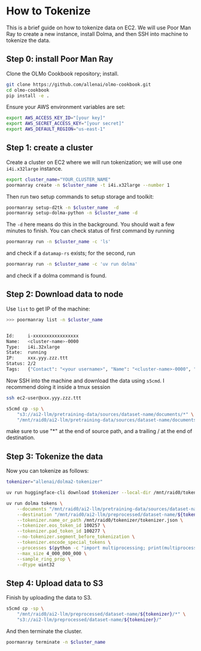 # How to Tokenize

This is a brief guide on how to tokenize data on EC2.
We will use Poor Man Ray to create a new instance, install Dolma, and then SSH into machine to tokenize the data.

## Step 0: install Poor Man Ray

Clone the OLMo Cookbook repository; install.

```bash
git clone https://github.com/allenai/olmo-cookbook.git
cd olmo-cookbook
pip install -e .
```

Ensure your AWS environment variables are set:
```bash
export AWS_ACCESS_KEY_ID="[your key]"
export AWS_SECRET_ACCESS_KEY="[your secret]"
export AWS_DEFAULT_REGION="us-east-1"
```

## Step 1: create a cluster

Create a cluster on EC2 where we will run tokenization; we will use one `i4i.x32large` instance.

```bash
export cluster_name="YOUR_CLUSTER_NAME"
poormanray create -n $cluster_name -t i4i.x32large --number 1
```

Then run two setup commands to setup storage and toolkit:

```bash
poormanray setup-d2tk -n $cluster_name  -d
poormanray setup-dolma-python -n $cluster_name -d
```

The `-d` here means do this in the background. You should wait a few minutes to finish. You can check status of first command by running

```bash
poormanray run -n $cluster_name -c 'ls'
```

and check if a `datamap-rs` exists; for the second, run

```bash
poormanray run -n $cluster_name -c 'uv run dolma'
```

and check if a dolma command is found.

## Step 2: Download data to node

Use `list` to get IP of the machine:

```bash
>>> poormanray list -n $cluster_name


Id:     i-xxxxxxxxxxxxxxxxx
Name:   <cluster-name>-0000
Type:   i4i.32xlarge
State:  running
IP:     xxx.yyy.zzz.ttt
Status: 2/2
Tags:   {"Contact": "<your username>", "Name": "<cluster-name>-0000", "Project": "<cluster-name>"}
```

Now SSH into the machine and download the data using `s5cmd`. I recommend doing it inside a tmux session

```bash
ssh ec2-user@xxx.yyy.zzz.ttt

s5cmd cp -sp \
    "s3://ai2-llm/pretraining-data/sources/dataset-name/documents/*" \
    "/mnt/raid0/ai2-llm/pretraining-data/sources/dataset-name/documents"
```

make sure to use "*" at the end of source path, and a trailing / at the end of destination.

## Step 3: Tokenize the  data

Now you can tokenize as follows:

```bash
tokenizer="allenai/dolma2-tokenizer"

uv run huggingface-cli download $tokenizer --local-dir /mnt/raid0/tokenizer

uv run dolma tokens \
    --documents "/mnt/raid0/ai2-llm/pretraining-data/sources/dataset-name/documents/*" \
    --destination "/mnt/raid0/ai2-llm/preprocessed/dataset-name/${tokenizer}" \
    --tokenizer.name_or_path /mnt/raid0/tokenizer/tokenizer.json \
    --tokenizer.eos_token_id 100257 \
    --tokenizer.pad_token_id 100277 \
    --no-tokenizer.segment_before_tokenization \
    --tokenizer.encode_special_tokens \
    --processes $(python -c "import multiprocessing; print(multiprocessing.cpu_count())") \
    --max_size 4_000_000_000 \
    --sample_ring_prop \
    --dtype uint32
```

## Step 4: Upload data to S3

Finish by uploading the data to S3.

```bash
s5cmd cp -sp \
    "/mnt/raid0/ai2-llm/preprocessed/dataset-name/${tokenizer}/*" \
    "s3://ai2-llm/preprocessed/dataset-name/${tokenizer}/"
```

And then terminate the cluster.

```bash
poormanray terminate -n $cluster_name
```
